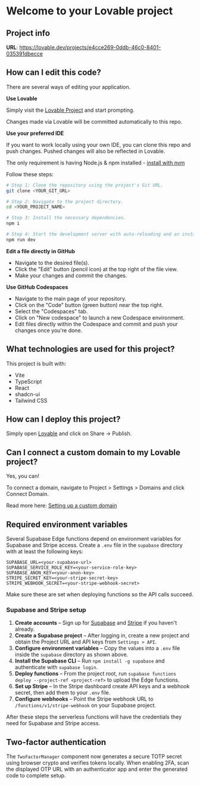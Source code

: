 # Welcome to your Lovable project

## Project info

**URL**: https://lovable.dev/projects/e4cce269-0ddb-46c0-8401-035391dbecce

## How can I edit this code?

There are several ways of editing your application.

**Use Lovable**

Simply visit the [Lovable Project](https://lovable.dev/projects/e4cce269-0ddb-46c0-8401-035391dbecce) and start prompting.

Changes made via Lovable will be committed automatically to this repo.

**Use your preferred IDE**

If you want to work locally using your own IDE, you can clone this repo and push changes. Pushed changes will also be reflected in Lovable.

The only requirement is having Node.js & npm installed - [install with nvm](https://github.com/nvm-sh/nvm#installing-and-updating)

Follow these steps:

```sh
# Step 1: Clone the repository using the project's Git URL.
git clone <YOUR_GIT_URL>

# Step 2: Navigate to the project directory.
cd <YOUR_PROJECT_NAME>

# Step 3: Install the necessary dependencies.
npm i

# Step 4: Start the development server with auto-reloading and an instant preview.
npm run dev
```

**Edit a file directly in GitHub**

- Navigate to the desired file(s).
- Click the "Edit" button (pencil icon) at the top right of the file view.
- Make your changes and commit the changes.

**Use GitHub Codespaces**

- Navigate to the main page of your repository.
- Click on the "Code" button (green button) near the top right.
- Select the "Codespaces" tab.
- Click on "New codespace" to launch a new Codespace environment.
- Edit files directly within the Codespace and commit and push your changes once you're done.

## What technologies are used for this project?

This project is built with:

- Vite
- TypeScript
- React
- shadcn-ui
- Tailwind CSS

## How can I deploy this project?

Simply open [Lovable](https://lovable.dev/projects/e4cce269-0ddb-46c0-8401-035391dbecce) and click on Share -> Publish.

## Can I connect a custom domain to my Lovable project?

Yes, you can!

To connect a domain, navigate to Project > Settings > Domains and click Connect Domain.

Read more here: [Setting up a custom domain](https://docs.lovable.dev/tips-tricks/custom-domain#step-by-step-guide)

## Required environment variables

Several Supabase Edge functions depend on environment variables for Supabase and Stripe access. Create a `.env` file in the `supabase` directory with at least the following keys:

```
SUPABASE_URL=<your-supabase-url>
SUPABASE_SERVICE_ROLE_KEY=<your-service-role-key>
SUPABASE_ANON_KEY=<your-anon-key>
STRIPE_SECRET_KEY=<your-stripe-secret-key>
STRIPE_WEBHOOK_SECRET=<your-stripe-webhook-secret>
```

Make sure these are set when deploying functions so the API calls succeed.

### Supabase and Stripe setup

1. **Create accounts** – Sign up for [Supabase](https://supabase.com) and [Stripe](https://stripe.com) if you haven't already.
2. **Create a Supabase project** – After logging in, create a new project and obtain the Project URL and API keys from `Settings > API`.
3. **Configure environment variables** – Copy the values into a `.env` file inside the `supabase` directory as shown above.
4. **Install the Supabase CLI** – Run `npm install -g supabase` and authenticate with `supabase login`.
5. **Deploy functions** – From the project root, run `supabase functions deploy --project-ref <project-ref>` to upload the Edge functions.
6. **Set up Stripe** – In the Stripe dashboard create API keys and a webhook secret, then add them to your `.env` file.
7. **Configure webhooks** – Point the Stripe webhook URL to `/functions/v1/stripe-webhook` on your Supabase project.

After these steps the serverless functions will have the credentials they need for Supabase and Stripe access.

## Two‑factor authentication

The `TwoFactorManager` component now generates a secure TOTP secret using browser crypto and verifies tokens locally. When enabling 2FA, scan the displayed OTP URL with an authenticator app and enter the generated code to complete setup.
